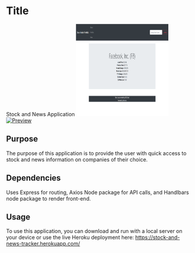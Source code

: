 # Title
Stock and News Application
<img src="public\images\Capture30.png" height="250px" width="250px"></img>
[![Preview](https://github.com/nboutin109/Stock-and-news-tracker/public/images/Capture30.png)](https://stock-and-news-tracker.herokuapp.com/)

## Purpose
The purpose of this application is to provide the user with quick access to stock and news information on companies of their choice.

## Dependencies
Uses Express for routing, Axios Node package for API calls, and Handlbars node package to render front-end.

## Usage
To use this application, you can download and run with a local server on your device or use the live Heroku deployment here: https://stock-and-news-tracker.herokuapp.com/